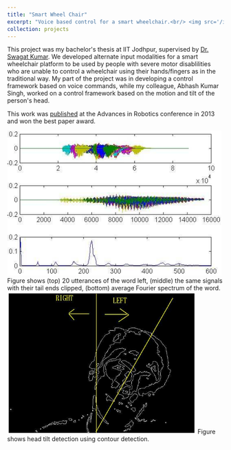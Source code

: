 ```yaml
---
title: "Smart Wheel Chair"
excerpt: "Voice based control for a smart wheelchair.<br/> <img src='/images/wheelchair.png'>"
collection: projects
---
```


This project was my bachelor's thesis at IIT Jodhpur, supervised by [Dr. Swagat Kumar](https://sites.google.com/site/swagatkumar/). We developed alternate input modalities for a smart wheelchair platform to be used by people with severe motor disablilities who are unable to control a wheelchair using their hands/fingers as in the traditional way. My part of the project was in developing a control framework based on voice commands, while my colleague, Abhash Kumar Singh, worked on a control framework based on the motion and tilt of the person's head. 

This work was [published](../../publication/2013-07-04-Smart-Wheelchair) at the Advances in Robotics conference in 2013 and won the best paper award.

<img src='/images/wheelchair.png'>  
Figure shows (top) 20 utterances of the word left, (middle) the same signals with their tail ends clipped, (bottom) average Fourier spectrum of the word. <br/> 

<img src='/images/wheelchair-head-tilt.png'>  
Figure shows head tilt detection using contour detection.
